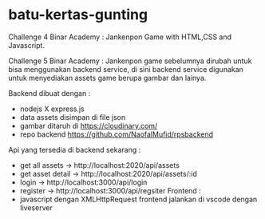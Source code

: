 # batu-kertas-gunting

Challenge 4 Binar Academy : Jankenpon Game with HTML,CSS and Javascript.

Challenge 5 Binar Academy :
Jankenpon game sebelumnya dirubah untuk bisa menggunakan backend service,
di sini backend service digunakan untuk menyediakan assets game berupa gambar dan lainya.

Backend dibuat dengan :
- nodejs X express.js
- data assets disimpan di file json
- gambar ditaruh di https://cloudinary.com/
- repo backend https://github.com/NaofalMufid/rpsbackend


Api yang tersedia di backend sekarang :
- get all assets -> http://localhost:2020/api/assets
- get asset detail -> http://localhost:2020/api/assets/:id
- login -> http://localhost:3000/api/login
- register -> http://localhost:3000/api/regsiter
Frontend :
- javascript dengan XMLHttpRequest
frontend jalankan di vscode dengan liveserver
